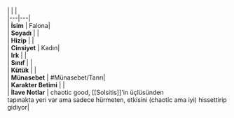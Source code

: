 |  |  |<br>|---|---|<br>| **İsim** | Falona|<br>| **Soyadı** | |<br>| **Hizip** | |<br>| **Cinsiyet** | Kadın|<br>| **Irk** | |<br>| **Sınıf** | |<br>| **Kütük** | |<br>| **Münasebet** | #Münasebet/Tanrı|<br>| **Karakter Betimi** | |<br>| **İlave Notlar** | chaotic good, [[Solsitis]]'in üçlüsünden<br>tapınakta yeri var ama sadece hürmeten, etkisini (chaotic ama iyi) hissettirip gidiyor|<br>